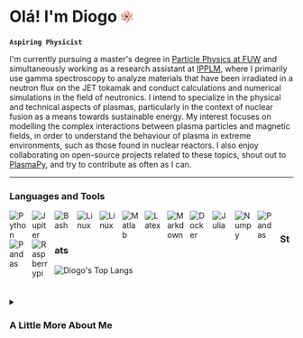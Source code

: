 # Olá! I'm Diogo <img src="https://github.com/diogodemacedo/diogodemacedo/raw/main/atom-png-27369_1_-removebg-preview.png" alt="atom" width="20" height="20">

**`Aspiring Physicist`** 

I'm currently pursuing a master's degree in [Particle Physics at FUW](https://www.fuw.edu.pl/tl_files/informator/IIst/2022-2023/Plan_2022_S2-FZ-ANG-PP.pdf) and simultaneously working as a research assistant at [IPPLM](https://www.ifpilm.pl/en/), where I primarily use gamma spectroscopy to analyze materials that have been irradiated in a neutron flux on the JET tokamak and conduct calculations and numerical simulations in the field of neutronics. I intend to specialize in the physical and technical aspects of plasmas, particularly in the context of nuclear fusion as a means towards sustainable energy. My interest focuses on modelling the complex interactions between plasma particles and magnetic fields, in order to understand the behaviour of plasma in extreme environments, such as those found in nuclear reactors. I also enjoy collaborating on open-source projects related to these topics, shout out to [PlasmaPy](https://www.plasmapy.org/), and try to contribute as often as I can. 


---
       
### Languages and Tools 

<img align="left" alt="Python" width="30px" style="padding-right:10px;" src="https://cdn.jsdelivr.net/gh/devicons/devicon/icons/python/python-original-wordmark.svg" />          
<img align="left" alt="Jupiter" width="30px" style="padding-right:10px;" src="https://cdn.jsdelivr.net/gh/devicons/devicon/icons/jupyter/jupyter-original-wordmark.svg" />
<img align="left" alt="Bash" width="30px" style="padding-right:10px;" src="https://cdn.jsdelivr.net/gh/devicons/devicon/icons/bash/bash-original.svg" />
<img align="left" alt="Linux" width="30px" style="padding-right:10px;" src="https://cdn.jsdelivr.net/gh/devicons/devicon/icons/linux/linux-plain.svg" />
<img align="left" alt="Linux" width="30px" style="padding-right:10px;" src="https://cdn.jsdelivr.net/gh/devicons/devicon/icons/ubuntu/ubuntu-plain.svg" />
<img align="left" alt="Matlab" width="30px" style="padding-right:10px;" src="https://cdn.jsdelivr.net/gh/devicons/devicon/icons/matlab/matlab-original.svg" />
<img align="left" alt="Latex" width="30px" style="padding-right:10px;" src="https://cdn.jsdelivr.net/gh/devicons/devicon/icons/latex/latex-original.svg" />
<img align="left" alt="Markdown" width="30px" style="padding-right:10px;" src="https://cdn.jsdelivr.net/gh/devicons/devicon/icons/markdown/markdown-original.svg" />

<img align="left" alt="Docker" width="30px" style="padding-right:10px;" src="https://cdn.jsdelivr.net/gh/devicons/devicon/icons/docker/docker-plain-wordmark.svg" />
<img align="left" alt="Julia" width="30px" style="padding-right:10px;" src="https://cdn.jsdelivr.net/gh/devicons/devicon/icons/julia/julia-original-wordmark.svg" />
<img align="left" alt="Numpy" width="30px" style="padding-right:10px;" src="https://cdn.jsdelivr.net/gh/devicons/devicon/icons/numpy/numpy-original.svg" />
<img align="left" alt="Pandas" width="30px" style="padding-right:10px;" src="https://cdn.jsdelivr.net/gh/devicons/devicon/icons/pandas/pandas-original-wordmark.svg" />
<img align="left" alt="Pandas" width="30px" style="padding-right:10px;" src="https://cdn.jsdelivr.net/gh/devicons/devicon/icons/vscode/vscode-original-wordmark.svg" />

<img align="left" alt="Raspberrypi" width="30px" style="padding-right:10px;" src="https://cdn.jsdelivr.net/gh/devicons/devicon/icons/raspberrypi/raspberrypi-original.svg" />
<br />


### Stats
![Diogo's Top Langs](https://github-readme-stats.vercel.app/api/top-langs/?username=diogodemacedo&layout=compact&theme=transparent)

#

<details>
 <summary><h3>A Little More About Me</h3></summary>
 
      

 ```python
class Person:
    def __init__(self):
        self.name = 'Diogo'
        self.age = 26
        self.education = ['BSc Biophysics, RUC', 'MSc Particle Physics, FUW (ongoing)']
        self.workplaces = ['A/S Team Bornholm', 'H8 Nexø Havn']
        self.hobbies = ['Football', 'Volunteering', 'Travelling', 'Creative Writing']

    def previous_locations(self):
        return ['Porto, Portugal', 'København, Denmark', 'Bornholm, Denmark']
       
    def current_location(self):      
        return 'Warszawa, Poland' 

    def currently(self):
        return {
            'studying': ['Scientific Computing with Fortran'],
            'reading': ['Strange Case of Dr Jekyll and Mr Hyde'],
            'interests': ['Plasma Physics', 'Nuclear Fusion', 'Molecular Mechanics', 'Genetics']
        }

 
 ```
 
<br>
